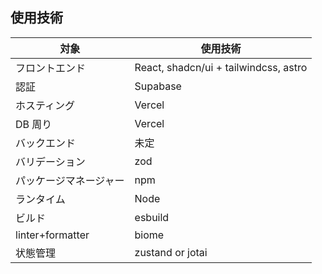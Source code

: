 ## 使用技術

| 対象          | 使用技術                                      |
| ------------- | ---------------------------------------------- |
| フロントエンド | React, shadcn/ui + tailwindcss, astro          |
| 認証          | Supabase                                      |
| ホスティング  | Vercel                                        |
| DB 周り       | Vercel                                        |
| バックエンド  | 未定                                          |
| バリデーション | zod                                           |
| パッケージマネージャー | npm                                    |
| ランタイム    | Node                                          |
| ビルド        | esbuild                                       |
| linter+formatter | biome                                      |
| 状態管理      | zustand or jotai                              |
